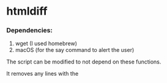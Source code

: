 # htmldiff

### Dependencies:

1. wget (I used homebrew)
2. macOS (for the say command to alert the user)

The script can be modified to not depend on these functions.

It removes any lines with the <script> tag
  
This really only works with simple static websites.
